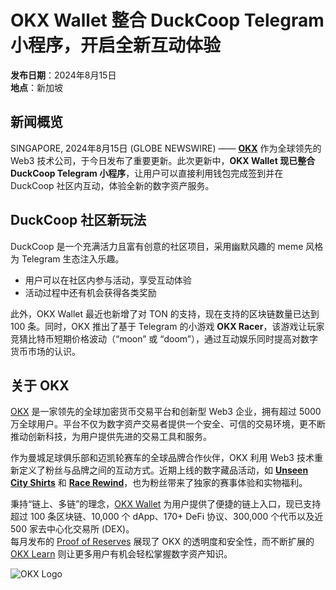 # OKX Wallet 整合 DuckCoop Telegram 小程序，开启全新互动体验

**发布日期**：2024年8月15日  
**地点**：新加坡

## 新闻概览

SINGAPORE, 2024年8月15日 (GLOBE NEWSWIRE) —— **[OKX](https://bit.ly/OKXe)** 作为全球领先的 Web3 技术公司，于今日发布了重要更新。此次更新中，**OKX Wallet 现已整合 DuckCoop Telegram 小程序**，让用户可以直接利用钱包完成签到并在 DuckCoop 社区内互动，体验全新的数字资产服务。

## DuckCoop 社区新玩法

DuckCoop 是一个充满活力且富有创意的社区项目，采用幽默风趣的 meme 风格为 Telegram 生态注入乐趣。  
- 用户可以在社区内参与活动，享受互动体验  
- 活动过程中还有机会获得各类奖励

此外，OKX Wallet 最近也新增了对 TON 的支持，现在支持的区块链数量已达到 100 条。同时，OKX 推出了基于 Telegram 的小游戏 **OKX Racer**，该游戏让玩家竞猜比特币短期价格波动（“moon” 或 “doom”），通过互动娱乐同时提高对数字货币市场的认识。

## 关于 OKX

[OKX](https://bit.ly/OKXe) 是一家领先的全球加密货币交易平台和创新型 Web3 企业，拥有超过 5000 万全球用户。平台不仅为数字资产交易者提供一个安全、可信的交易环境，更不断推动创新科技，为用户提供先进的交易工具和服务。

作为曼城足球俱乐部和迈凯轮赛车的全球品牌合作伙伴，OKX 利用 Web3 技术重新定义了粉丝与品牌之间的互动方式。近期上线的数字藏品活动，如 **[Unseen City Shirts](https://bit.ly/OKXe)** 和 **[Race Rewind](https://bit.ly/OKXe)**，也为粉丝带来了独家的赛事体验和实物福利。

秉持“链上、多链”的理念，[OKX Wallet](https://bit.ly/OKXe) 为用户提供了便捷的链上入口，现已支持超过 100 条区块链、10,000 个 dApp、170+ DeFi 协议、300,000 个代币以及近 500 家去中心化交易所 (DEX)。  
每月发布的 [Proof of Reserves](https://bit.ly/OKXe) 展现了 OKX 的透明度和安全性，而不断扩展的 [OKX Learn](https://bit.ly/OKXe) 则让更多用户有机会轻松掌握数字资产知识。

![OKX Logo](https://www.jmhbdh.com/wp-content/img/72363034.webp)
